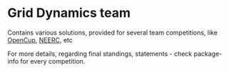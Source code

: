 Grid Dynamics team
==================

Contains various solutions, provided for several team competitions, like [OpenCup](opencup.ru), [NEERC](neerc.ifmo.ru), etc

For more details, regarding final standings, statements - check package-info for every competition.
